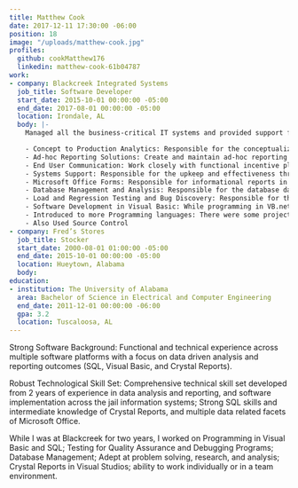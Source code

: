 ```yaml
---
title: Matthew Cook
date: 2017-12-11 17:30:00 -06:00
position: 18
image: "/uploads/matthew-cook.jpg"
profiles:
  github: cookMatthew176
  linkedin: matthew-cook-61b04787
work:
- company: Blackcreek Integrated Systems
  job_title: Software Developer
  start_date: 2015-10-01 00:00:00 -05:00
  end_date: 2017-08-01 00:00:00 -05:00
  location: Irondale, AL
  body: |-
    Managed all the business-critical IT systems and provided support for nearly 30 counties in jail information systems:

    - Concept to Production Analytics: Responsible for the conceptualization, design, and implementation of Incentive Management reports across multiple users of Blackcreek customers (Crystal Reports via Visual Studios VB.net)
    - Ad-hoc Reporting Solutions: Create and maintain ad-hoc reporting solutions in company’s main software that exceed the functional capabilities of Crystal Reports
    - End User Communication: Work closely with functional incentive plan administrators in a design specification capacity to ensure that the business requirements of the end user are met
    - Systems Support: Responsible for the upkeep and effectiveness through on-call support of business-critical systems such as services and jail information systems
    - Microsoft Office Forms: Responsible for informational reports in Word, Excel, and Power Point about the jail information system and services
    - Database Management and Analysis: Responsible for the database data, tables, programming in SQL, and security of Microsoft SQL server management studio for the company
    - Load and Regression Testing and Bug Discovery: Responsible for the quality assurance of the company’s jail information systems through many different types of testing and bug discovery
    - Software Development in Visual Basic: While programming in VB.net, responsible for the building, testing, and debugging of multiple services, programs, and reports of the company’s jail information system
    - Introduced to more Programming languages: There were some projects I had to write in C#, JavaScript, and HTML5 to go along with Visual Basic
    - Also Used Source Control
- company: Fred’s Stores
  job_title: Stocker
  start_date: 2000-08-01 01:00:00 -05:00
  end_date: 2015-10-01 00:00:00 -05:00
  location: Hueytown, Alabama
  body: 
education:
- institution: The University of Alabama
  area: Bachelor of Science in Electrical and Computer Engineering
  end_date: 2011-12-01 00:00:00 -06:00
  gpa: 3.2
  location: Tuscaloosa, AL
---
```


Strong Software Background: Functional and technical experience across multiple software platforms with a focus on data driven analysis and reporting outcomes (SQL, Visual Basic, and Crystal Reports).

Robust Technological Skill Set: Comprehensive technical skill set developed from 2 years of experience in data analysis and reporting, and software implementation across the jail information systems; Strong SQL skills and intermediate knowledge of Crystal Reports, and multiple data related facets of Microsoft Office.

While I was at Blackcreek for two years, I worked on Programming in Visual Basic and SQL; Testing for Quality Assurance and Debugging Programs; Database Management; Adept at problem solving, research, and analysis; Crystal Reports in Visual Studios; ability to work individually or in a team environment.